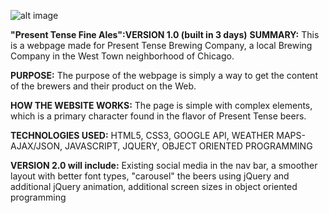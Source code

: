![alt image](http://i.imgur.com/Ha1lR18.png?1)

**"Present Tense Fine Ales":VERSION 1.0 (built in 3 days)**
**SUMMARY:** This is a webpage made for Present Tense Brewing Company, a local Brewing Company in the West Town neighborhood of Chicago. 

**PURPOSE:** The purpose of the webpage is simply a way to get the content of the brewers and their product on the Web. 

**HOW THE WEBSITE WORKS:** The page is simple with complex elements, which is a primary character found in the flavor of Present Tense beers. 

**TECHNOLOGIES USED:** HTML5, CSS3, GOOGLE API, WEATHER MAPS-AJAX/JSON, JAVASCRIPT, JQUERY, OBJECT ORIENTED PROGRAMMING

**VERSION 2.0 will include:** Existing social media in the nav bar, a smoother layout with better font types, "carousel" the beers using jQuery and additional jQuery animation, additional screen sizes in object oriented programming
